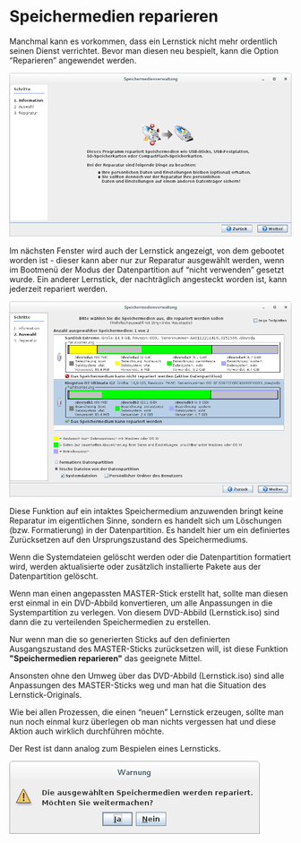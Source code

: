 # Speichermedien reparieren

Manchmal kann es vorkommen, dass ein Lernstick nicht mehr ordentlich seinen Dienst verrichtet. Bevor man diesen neu bespielt, kann die Option “Reparieren” angewendet werden.

![](../../assets/speichermedienverwaltung-12.png "Speichermedienverwaltung")

Im nächsten Fenster wird auch der Lernstick angezeigt, von dem gebootet worden ist - dieser kann aber nur zur Reparatur ausgewählt werden, wenn im Bootmenü der Modus der Datenpartition auf “nicht verwenden” gesetzt wurde. Ein anderer Lernstick, der nachträglich angesteckt worden ist, kann jederzeit repariert werden.

![](../../assets/speichermedienverwaltung-13.png "Speichermedienverwaltung")

Diese Funktion auf ein intaktes Speichermedium anzuwenden bringt keine Reparatur im eigentlichen Sinne, sondern es handelt sich um Löschungen (bzw. Formatierung) in der Datenpartition. Es handelt hier um ein definiertes Zurücksetzen auf den Ursprungszustand des Speichermediums.

Wenn die Systemdateien gelöscht werden oder die Datenpartition formatiert wird, werden aktualisierte oder zusätzlich installierte Pakete aus der Datenpartition gelöscht.

Wenn man einen angepassten MASTER-Stick erstellt hat, sollte man diesen erst einmal in ein DVD-Abbild konvertieren, um alle Anpassungen in die Systempartition zu verlegen. Von diesem DVD-Abbild (Lernstick.iso) sind dann die zu verteilenden Speichermedien zu erstellen.

Nur wenn man die so generierten Sticks auf den definierten Ausgangszustand des MASTER-Sticks zurücksetzen will, ist diese Funktion **"Speichermedien reparieren"** das geeignete Mittel.

Ansonsten ohne den Umweg über das DVD-Abbild (Lernstick.iso) sind alle Anpassungen
des MASTER-Sticks weg und man hat die Situation des Lernstick-Originals.

Wie bei allen Prozessen, die einen “neuen” Lernstick erzeugen, sollte man nun noch einmal kurz überlegen ob man nichts vergessen hat und diese Aktion auch wirklich durchführen möchte. 

Der Rest ist dann analog zum Bespielen eines Lernsticks.

![](../../assets/warnung-reparieren.png "Warnung reparieren")
